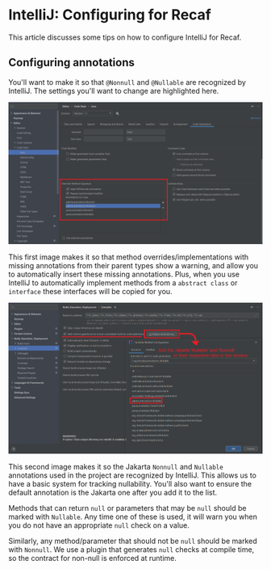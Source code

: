 # IntelliJ: Configuring for Recaf

This article discusses some tips on how to configure IntelliJ for Recaf.

## Configuring annotations

You'll want to make it so that `@Nonnull` and `@Nullable` are recognized by IntelliJ.
The settings you'll want to change are highlighted here.

![1](IntelliJ-settings-1.png)

This first image makes it so that method overrides/implementations with missing annotations from their parent types
show a warning, and allow you to automatically insert these missing annotations. Plus, when you use IntelliJ to 
automatically implement methods from a `abstract class` or `interface` these interfaces will be copied for you.

![2](IntelliJ-settings-2.png)

This second image makes it so the Jakarta `Nonnull` and `Nullable` annotations used in the project are recognized
by IntelliJ. This allows us to have a basic system for tracking nullability. You'll also want to ensure the default
annotation is the Jakarta one after you add it to the list.

Methods that can return `null` or parameters that may be `null` should be marked with `Nullable`.
Any time one of these is used, it will warn you when you do not have an appropriate `null` check on a value.

Similarly, any method/parameter that should not be `null` should be marked with `Nonnull`.
We use a plugin that generates `null` checks at compile time, so the contract for non-null is enforced at runtime.